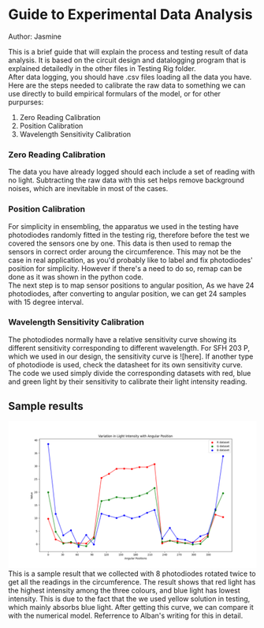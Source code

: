 # Guide to Experimental Data Analysis
Author: Jasmine

This is a brief guide that will explain the process and testing result of data analysis. It is based on the circuit design and datalogging program that is explained detailedly in the other files in Testing Rig folder.  
After data logging, you should have .csv files loading all the data you have. Here are the steps needed to calibrate the raw data to something we can use directly to build empirical formulars of the model, or for other purpurses:
1. Zero Reading Calibration
2. Position Calibration
3. Wavelength  Sensitivity Calibration

### Zero Reading Calibration
The data you have already logged should each include a set of reading with no light. Subtracting the raw data with this set helps remove background noises, which are inevitable in most of the cases.

### Position Calibration
For simplicity in ensembling, the apparatus we used in the testing have photodiodes randomly fitted in the testing rig, therefore before the test we covered the sensors one by one. This data is then used to remap the sensors in correct order aroung the circumference. This may not be the case in real application, as you'd probably like to label and fix photodiodes' position for simplicity. However if there's a need to do so, remap can be done as it was shown in the python code.  
The next step is to map sensor positions to angular position, As we have 24 photodiodes, after converting to angular position, we can get 24 samples with 15 degree interval.  

### Wavelength Sensitivity Calibration
The photodiodes normally have a relative sensitivity curve showing its different sensitivity corresponding to different wavelength. For SFH 203 P, which we used in our design, the sensitivity curve is ![here]. If another type of photodiode is used, check the datasheet for its own sensitivity curve. The code we used simply divide the corresponding datasets with red, blue and green light by their sensitivity to calibrate their light intensity reading.

## Sample results
![light_intensity_sample.jpg](https://github.com/ArnavKoshy/GM2-OptogeneticControl/blob/main/Testing%20Rig/Data%20Analysis/light_intensity_sample_plot.png)
This is a sample result that we collected with 8 photodiodes rotated twice to get all the readings in the circumference. 
The result shows that red light has the highest intensity among the three colours, and blue light has lowest intensity. This is due to the fact that the we used yellow solution in testing, which mainly absorbs blue light. After getting this curve, we can compare it with the numerical model. Referrence to Alban's writing for this in detail.
